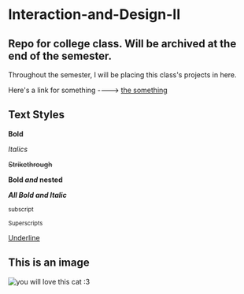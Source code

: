 # Interaction-and-Design-II
## Repo for college class. Will be archived at the end of the semester.

Throughout the semester, I will be placing this class's projects in here.

Here's a link for something ----> [the something](https://mail.yahoo.com/)

## Text Styles
**Bold**

*Italics*

~~Strikethrough~~

**Bold _and_ nested**

***All Bold and Italic***

<sub> subscript </sub>

<sup> Superscripts </sup>

<ins> Underline </ins>


## This is an image
![you will love this cat :3](https://new-s3.shelterluv.com/profile-pictures/71d916be93893bb85990e20fb8e27130/c59ff44430e3637eed7d644c7d0130e8.jpg)
